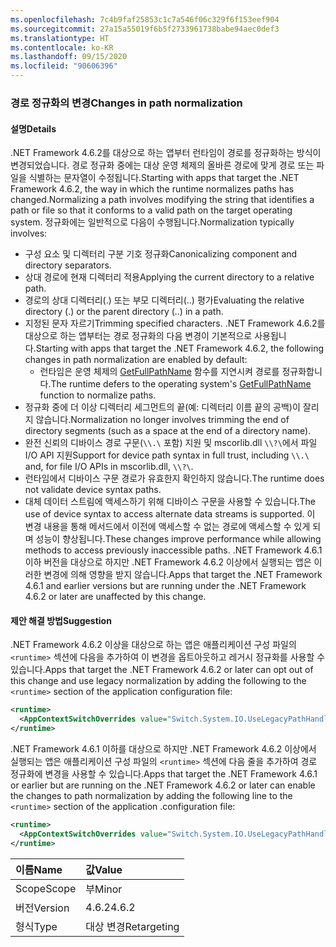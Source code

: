 ```yaml
---
ms.openlocfilehash: 7c4b9faf25853c1c7a546f06c329f6f153eef904
ms.sourcegitcommit: 27a15a55019f6b5f2733961738babe94aec0def3
ms.translationtype: HT
ms.contentlocale: ko-KR
ms.lasthandoff: 09/15/2020
ms.locfileid: "90606396"
---
```

### <a name="changes-in-path-normalization"></a><span data-ttu-id="b76f5-101">경로 정규화의 변경</span><span class="sxs-lookup"><span data-stu-id="b76f5-101">Changes in path normalization</span></span>

#### <a name="details"></a><span data-ttu-id="b76f5-102">설명</span><span class="sxs-lookup"><span data-stu-id="b76f5-102">Details</span></span>

<span data-ttu-id="b76f5-103">.NET Framework 4.6.2를 대상으로 하는 앱부터 런타임이 경로를 정규화하는 방식이 변경되었습니다. 경로 정규화 중에는 대상 운영 체제의 올바른 경로에 맞게 경로 또는 파일을 식별하는 문자열이 수정됩니다.</span><span class="sxs-lookup"><span data-stu-id="b76f5-103">Starting with apps that target the .NET Framework 4.6.2, the way in which the runtime normalizes paths has changed.Normalizing a path involves modifying the string that identifies a path or file so that it conforms to a valid path on the target operating system.</span></span> <span data-ttu-id="b76f5-104">정규화에는 일반적으로 다음이 수행됩니다.</span><span class="sxs-lookup"><span data-stu-id="b76f5-104">Normalization typically involves:</span></span>

- <span data-ttu-id="b76f5-105">구성 요소 및 디렉터리 구분 기호 정규화</span><span class="sxs-lookup"><span data-stu-id="b76f5-105">Canonicalizing component and directory separators.</span></span>
- <span data-ttu-id="b76f5-106">상대 경로에 현재 디렉터리 적용</span><span class="sxs-lookup"><span data-stu-id="b76f5-106">Applying the current directory to a relative path.</span></span>
- <span data-ttu-id="b76f5-107">경로의 상대 디렉터리(.) 또는 부모 디렉터리(..) 평가</span><span class="sxs-lookup"><span data-stu-id="b76f5-107">Evaluating the relative directory (.) or the parent directory (..) in a path.</span></span>
- <span data-ttu-id="b76f5-108">지정된 문자 자르기</span><span class="sxs-lookup"><span data-stu-id="b76f5-108">Trimming specified characters.</span></span>
<span data-ttu-id="b76f5-109">.NET Framework 4.6.2를 대상으로 하는 앱부터는 경로 정규화의 다음 변경이 기본적으로 사용됩니다.</span><span class="sxs-lookup"><span data-stu-id="b76f5-109">Starting with apps that target the .NET Framework 4.6.2, the following changes in path normalization are enabled by default:</span></span>
  - <span data-ttu-id="b76f5-110">런타임은 운영 체제의 [GetFullPathName](/windows/desktop/api/fileapi/nf-fileapi-getfullpathnamew) 함수를 지연시켜 경로를 정규화합니다.</span><span class="sxs-lookup"><span data-stu-id="b76f5-110">The runtime defers to the operating system's [GetFullPathName](/windows/desktop/api/fileapi/nf-fileapi-getfullpathnamew) function to normalize paths.</span></span>
- <span data-ttu-id="b76f5-111">정규화 중에 더 이상 디렉터리 세그먼트의 끝(예: 디렉터리 이름 끝의 공백)이 잘리지 않습니다.</span><span class="sxs-lookup"><span data-stu-id="b76f5-111">Normalization no longer involves trimming the end of directory segments (such as a space at the end of a directory name).</span></span>
- <span data-ttu-id="b76f5-112">완전 신뢰의 디바이스 경로 구문(`\\.\` 포함) 지원 및 mscorlib.dll `\\?\`에서 파일 I/O API 지원</span><span class="sxs-lookup"><span data-stu-id="b76f5-112">Support for device path syntax in full trust, including `\\.\` and, for file I/O APIs in mscorlib.dll, `\\?\`.</span></span>
- <span data-ttu-id="b76f5-113">런타임에서 디바이스 구문 경로가 유효한지 확인하지 않습니다.</span><span class="sxs-lookup"><span data-stu-id="b76f5-113">The runtime does not validate device syntax paths.</span></span>
- <span data-ttu-id="b76f5-114">대체 데이터 스트림에 액세스하기 위해 디바이스 구문을 사용할 수 있습니다.</span><span class="sxs-lookup"><span data-stu-id="b76f5-114">The use of device syntax to access alternate data streams is supported.</span></span>
<span data-ttu-id="b76f5-115">이 변경 내용을 통해 메서드에서 이전에 액세스할 수 없는 경로에 액세스할 수 있게 되며 성능이 향상됩니다.</span><span class="sxs-lookup"><span data-stu-id="b76f5-115">These changes improve performance while allowing methods to access previously inaccessible paths.</span></span> <span data-ttu-id="b76f5-116">.NET Framework 4.6.1 이하 버전을 대상으로 하지만 .NET Framework 4.6.2 이상에서 실행되는 앱은 이러한 변경에 의해 영향을 받지 않습니다.</span><span class="sxs-lookup"><span data-stu-id="b76f5-116">Apps that target the .NET Framework 4.6.1 and earlier versions but are running under the .NET Framework 4.6.2 or later are unaffected by this change.</span></span>

#### <a name="suggestion"></a><span data-ttu-id="b76f5-117">제안 해결 방법</span><span class="sxs-lookup"><span data-stu-id="b76f5-117">Suggestion</span></span>

<span data-ttu-id="b76f5-118">.NET Framework 4.6.2 이상을 대상으로 하는 앱은 애플리케이션 구성 파일의 `<runtime>` 섹션에 다음을 추가하여 이 변경을 옵트아웃하고 레거시 정규화를 사용할 수 있습니다.</span><span class="sxs-lookup"><span data-stu-id="b76f5-118">Apps that target the .NET Framework 4.6.2 or later can opt out of this change and use legacy normalization by adding the following to the `<runtime>` section of the application configuration file:</span></span>

```xml
<runtime>
  <AppContextSwitchOverrides value="Switch.System.IO.UseLegacyPathHandling=true" />
</runtime>
```

<span data-ttu-id="b76f5-119">.NET Framework 4.6.1 이하를 대상으로 하지만 .NET Framework 4.6.2 이상에서 실행되는 앱은 애플리케이션 구성 파일의 `<runtime>` 섹션에 다음 줄을 추가하여 경로 정규화에 변경을 사용할 수 있습니다.</span><span class="sxs-lookup"><span data-stu-id="b76f5-119">Apps that target the .NET Framework 4.6.1 or earlier but are running on the .NET Framework 4.6.2 or later can enable the changes to path normalization by adding the following line to the `<runtime>` section of the application .configuration file:</span></span>

```xml
<runtime>
  <AppContextSwitchOverrides value="Switch.System.IO.UseLegacyPathHandling=false" />
</runtime>
```

| <span data-ttu-id="b76f5-120">이름</span><span class="sxs-lookup"><span data-stu-id="b76f5-120">Name</span></span>    | <span data-ttu-id="b76f5-121">값</span><span class="sxs-lookup"><span data-stu-id="b76f5-121">Value</span></span>       |
|:--------|:------------|
| <span data-ttu-id="b76f5-122">Scope</span><span class="sxs-lookup"><span data-stu-id="b76f5-122">Scope</span></span>   | <span data-ttu-id="b76f5-123">부</span><span class="sxs-lookup"><span data-stu-id="b76f5-123">Minor</span></span>       |
| <span data-ttu-id="b76f5-124">버전</span><span class="sxs-lookup"><span data-stu-id="b76f5-124">Version</span></span> | <span data-ttu-id="b76f5-125">4.6.2</span><span class="sxs-lookup"><span data-stu-id="b76f5-125">4.6.2</span></span>       |
| <span data-ttu-id="b76f5-126">형식</span><span class="sxs-lookup"><span data-stu-id="b76f5-126">Type</span></span>    | <span data-ttu-id="b76f5-127">대상 변경</span><span class="sxs-lookup"><span data-stu-id="b76f5-127">Retargeting</span></span> |
